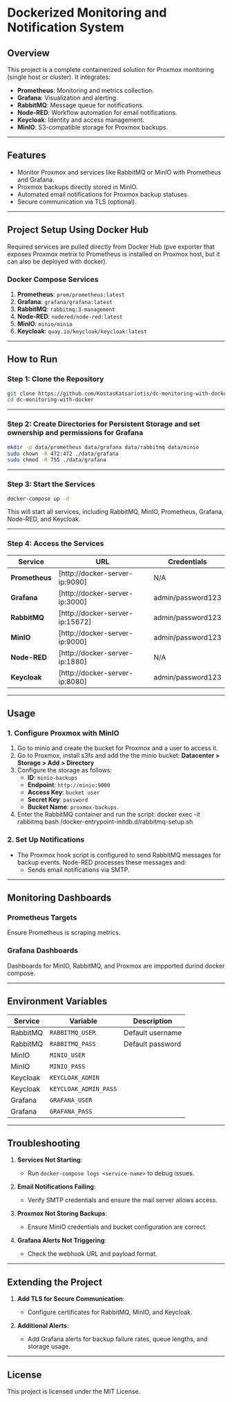 
# Dockerized Monitoring and Notification System

## Overview
This project is a complete containerized solution for Proxmox monitoring (single host or cluster). It integrates:

- **Prometheus**: Monitoring and metrics collection.
- **Grafana**: Visualization and alerting.
- **RabbitMQ**: Message queue for notifications.
- **Node-RED**: Workflow automation for email notifications.
- **Keycloak**: Identity and access management.
- **MinIO**: S3-compatible storage for Proxmox backups.

---

## Features
- Monitor Proxmox and services like RabbitMQ or MinIO with Prometheus and Grafana.
- Proxmox backups directly stored in MinIO.
- Automated email notifications for Proxmox backup statuses.
- Secure communication via TLS (optional).

---

## Project Setup Using Docker Hub

Required services are pulled directly from Docker Hub (pve exporter that exposes Proxmox metrix to Prometheus is installed on Proxmox host, but it can also be deployed with docker).

### Docker Compose Services
1. **Prometheus**: `prom/prometheus:latest`
2. **Grafana**: `grafana/grafana:latest`
3. **RabbitMQ**: `rabbitmq:3-management`
4. **Node-RED**: `nodered/node-red:latest`
5. **MinIO**: `minio/minio`
6. **Keycloak**: `quay.io/keycloak/keycloak:latest`

---

## How to Run

### Step 1: Clone the Repository
```bash
git clone https://github.com/KostasKatsariotis/dc-monitoring-with-docker.git
cd dc-monitoring-with-docker
```

---

### Step 2: Create Directories for Persistent Storage and set ownership and permissions for Grafana
```bash
mkdir -p data/prometheus data/grafana data/rabbitmq data/minio
sudo chown -R 472:472 ./data/grafana
sudo chmod -R 755 ./data/grafana
```

---

### Step 3: Start the Services
```bash
docker-compose up -d
```

This will start all services, including RabbitMQ, MinIO, Prometheus, Grafana, Node-RED, and Keycloak.

---

### Step 4: Access the Services

| Service          | URL                        | Credentials                |
|------------------|----------------------------|----------------------------|
| **Prometheus**   | [http://docker-server-ip:9090] | N/A                    |
| **Grafana**      | [http://docker-server-ip:3000] | admin/password123      |
| **RabbitMQ**     | [http://docker-server-ip:15672] | admin/password123     |
| **MinIO**        | [http://docker-server-ip:9000] | admin/password123      |
| **Node-RED**     | [http://docker-server-ip:1880] | N/A                    |
| **Keycloak**     | [http://docker-server-ip:8080] | admin/password123      |

---

## Usage

### 1. Configure Proxmox with MinIO
1. Go to minio and create the bucket for Proxmox and a user to access it.
2. Go to Proxmox, install s3fs and add the the minio bucket: **Datacenter > Storage > Add > Directory**
3. Configure the storage as follows:
   - **ID**: `minio-backups`
   - **Endpoint**: `http://minio:9000`
   - **Access Key**: `bucket user`
   - **Secret Key**: `password`
   - **Bucket Name**: `proxmox-backups`.
4. Enter the RabbitMQ container and run the script:
   docker exec -it rabbitmq bash
   /docker-entrypoint-initdb.d/rabbitmq-setup.sh

### 2. Set Up Notifications
- The Proxmox hook script is configured to send RabbitMQ messages for backup events. Node-RED processes these messages and:
  - Sends email notifications via SMTP.

---

## Monitoring Dashboards

### Prometheus Targets
Ensure Prometheus is scraping metrics.

### Grafana Dashboards
Dashboards for MinIO, RabbitMQ, and Proxmox are impported durind docker compose.


---

## Environment Variables

| Service    | Variable                      | Description         |
|------------|-------------------------------|---------------------|
| RabbitMQ   | `RABBITMQ_USER`               | Default username    |
| RabbitMQ   | `RABBITMQ_PASS`               | Default password    |
| MinIO      | `MINIO_USER`                  |                     |
| MinIO      | `MINIO_PASS`                  |                     |
| Keycloak   | `KEYCLOAK_ADMIN`              |                     |
| Keycloak   | `KEYCLOAK_ADMIN_PASS`         |                     |
| Grafana    | `GRAFANA_USER`                |                     |
| Grafana    | `GRAFANA_PASS`                |                     |

---

## Troubleshooting

1. **Services Not Starting**:
   - Run `docker-compose logs <service-name>` to debug issues.

2. **Email Notifications Failing**:
   - Verify SMTP credentials and ensure the mail server allows access.

3. **Proxmox Not Storing Backups**:
   - Ensure MinIO credentials and bucket configuration are correct.

4. **Grafana Alerts Not Triggering**:
   - Check the webhook URL and payload format.

---

## Extending the Project

1. **Add TLS for Secure Communication**:
   - Configure certificates for RabbitMQ, MinIO, and Keycloak.

2. **Additional Alerts**:
   - Add Grafana alerts for backup failure rates, queue lengths, and storage usage.

---

## License

This project is licensed under the MIT License.
